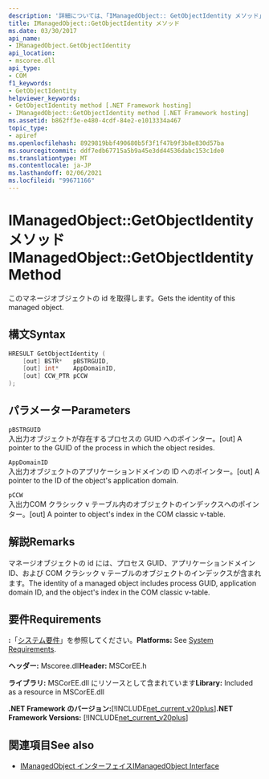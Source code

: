 ```yaml
---
description: '詳細については、「IManagedObject:: GetObjectIdentity メソッド」を参照してください。'
title: IManagedObject::GetObjectIdentity メソッド
ms.date: 03/30/2017
api_name:
- IManagedObject.GetObjectIdentity
api_location:
- mscoree.dll
api_type:
- COM
f1_keywords:
- GetObjectIdentity
helpviewer_keywords:
- GetObjectIdentity method [.NET Framework hosting]
- IManagedObject::GetObjectIdentity method [.NET Framework hosting]
ms.assetid: b862ff3e-e480-4cdf-84e2-e1013334a467
topic_type:
- apiref
ms.openlocfilehash: 8929819bbf490680b5f3f1f47b9f3b8e830d57ba
ms.sourcegitcommit: ddf7edb67715a5b9a45e3dd44536dabc153c1de0
ms.translationtype: MT
ms.contentlocale: ja-JP
ms.lasthandoff: 02/06/2021
ms.locfileid: "99671166"
---
```

# <a name="imanagedobjectgetobjectidentity-method"></a><span data-ttu-id="a94a8-103">IManagedObject::GetObjectIdentity メソッド</span><span class="sxs-lookup"><span data-stu-id="a94a8-103">IManagedObject::GetObjectIdentity Method</span></span>

<span data-ttu-id="a94a8-104">このマネージオブジェクトの id を取得します。</span><span class="sxs-lookup"><span data-stu-id="a94a8-104">Gets the identity of this managed object.</span></span>  
  
## <a name="syntax"></a><span data-ttu-id="a94a8-105">構文</span><span class="sxs-lookup"><span data-stu-id="a94a8-105">Syntax</span></span>  
  
```cpp  
HRESULT GetObjectIdentity (  
    [out] BSTR*   pBSTRGUID,  
    [out] int*    AppDomainID,  
    [out] CCW_PTR pCCW  
);  
```  
  
## <a name="parameters"></a><span data-ttu-id="a94a8-106">パラメーター</span><span class="sxs-lookup"><span data-stu-id="a94a8-106">Parameters</span></span>  

 `pBSTRGUID`  
 <span data-ttu-id="a94a8-107">入出力オブジェクトが存在するプロセスの GUID へのポインター。</span><span class="sxs-lookup"><span data-stu-id="a94a8-107">[out] A pointer to the GUID of the process in which the object resides.</span></span>  
  
 `AppDomainID`  
 <span data-ttu-id="a94a8-108">入出力オブジェクトのアプリケーションドメインの ID へのポインター。</span><span class="sxs-lookup"><span data-stu-id="a94a8-108">[out] A pointer to the ID of the object's application domain.</span></span>  
  
 `pCCW`  
 <span data-ttu-id="a94a8-109">入出力COM クラシック v テーブル内のオブジェクトのインデックスへのポインター。</span><span class="sxs-lookup"><span data-stu-id="a94a8-109">[out] A pointer to object's index in the COM classic v-table.</span></span>  
  
## <a name="remarks"></a><span data-ttu-id="a94a8-110">解説</span><span class="sxs-lookup"><span data-stu-id="a94a8-110">Remarks</span></span>  

 <span data-ttu-id="a94a8-111">マネージオブジェクトの id には、プロセス GUID、アプリケーションドメイン ID、および COM クラシック v テーブルのオブジェクトのインデックスが含まれます。</span><span class="sxs-lookup"><span data-stu-id="a94a8-111">The identity of a managed object includes process GUID, application domain ID, and the object's index in the COM classic v-table.</span></span>  
  
## <a name="requirements"></a><span data-ttu-id="a94a8-112">要件</span><span class="sxs-lookup"><span data-stu-id="a94a8-112">Requirements</span></span>  

 <span data-ttu-id="a94a8-113">**:**「[システム要件](../../get-started/system-requirements.md)」を参照してください。</span><span class="sxs-lookup"><span data-stu-id="a94a8-113">**Platforms:** See [System Requirements](../../get-started/system-requirements.md).</span></span>  
  
 <span data-ttu-id="a94a8-114">**ヘッダー:** Mscoree.dll</span><span class="sxs-lookup"><span data-stu-id="a94a8-114">**Header:** MSCorEE.h</span></span>  
  
 <span data-ttu-id="a94a8-115">**ライブラリ:** MSCorEE.dll にリソースとして含まれています</span><span class="sxs-lookup"><span data-stu-id="a94a8-115">**Library:** Included as a resource in MSCorEE.dll</span></span>  
  
 <span data-ttu-id="a94a8-116">**.NET Framework のバージョン:**[!INCLUDE[net_current_v20plus](../../../../includes/net-current-v20plus-md.md)]</span><span class="sxs-lookup"><span data-stu-id="a94a8-116">**.NET Framework Versions:** [!INCLUDE[net_current_v20plus](../../../../includes/net-current-v20plus-md.md)]</span></span>  
  
## <a name="see-also"></a><span data-ttu-id="a94a8-117">関連項目</span><span class="sxs-lookup"><span data-stu-id="a94a8-117">See also</span></span>

- [<span data-ttu-id="a94a8-118">IManagedObject インターフェイス</span><span class="sxs-lookup"><span data-stu-id="a94a8-118">IManagedObject Interface</span></span>](imanagedobject-interface.md)
